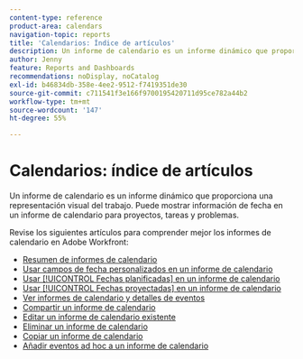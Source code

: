 ```yaml
---
content-type: reference
product-area: calendars
navigation-topic: reports
title: 'Calendarios: Índice de artículos'
description: Un informe de calendario es un informe dinámico que proporciona una representación visual del trabajo. Puede mostrar información de fecha en un informe de calendario para proyectos, tareas y problemas. Revise estos artículos para comprender mejor los informes de calendario en Adobe Workfront.
author: Jenny
feature: Reports and Dashboards
recommendations: noDisplay, noCatalog
exl-id: b46834db-358e-4ee2-9512-f7419351de30
source-git-commit: c711541f3e166f9700195420711d95ce782a44b2
workflow-type: tm+mt
source-wordcount: '147'
ht-degree: 55%

---
```


# Calendarios: índice de artículos

<!--Audited: 01/2024-->

Un informe de calendario es un informe dinámico que proporciona una representación visual del trabajo. Puede mostrar información de fecha en un informe de calendario para proyectos, tareas y problemas.

Revise los siguientes artículos para comprender mejor los informes de calendario en Adobe Workfront:

* [Resumen de informes de calendario](../../../reports-and-dashboards/reports/calendars/calendar-reports-overview.md)
* [Usar campos de fecha personalizados en un informe de calendario](../../../reports-and-dashboards/reports/calendars/use-custom-dates.md)
* [Usar [!UICONTROL Fechas planificadas] en un informe de calendario](../../../reports-and-dashboards/reports/calendars/use-planned-dates.md)
* [Usar [!UICONTROL Fechas proyectadas] en un informe de calendario](../../../reports-and-dashboards/reports/calendars/use-projected-dates.md)
* [Ver informes de calendario y detalles de eventos](../../../reports-and-dashboards/reports/calendars/view-calendar-reports-and-event-details.md)
* [Compartir un informe de calendario](../../../reports-and-dashboards/reports/calendars/share-a-calendar-report.md)
* [Editar un informe de calendario existente](../../../reports-and-dashboards/reports/calendars/edit-an-existing-calendar-report.md)
* [Eliminar un informe de calendario](../../../reports-and-dashboards/reports/calendars/delete-a-calendar-report.md)
* [Copiar un informe de calendario](../../../reports-and-dashboards/reports/calendars/copy-a-calendar-report.md)
* [Añadir eventos ad hoc a un informe de calendario](../../../reports-and-dashboards/reports/calendars/add-ad-hoc-events.md)

